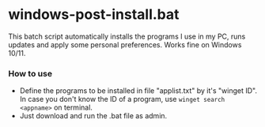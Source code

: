 # windows-post-install.bat

This batch script automatically installs the programs I use in my PC, runs updates and apply some personal preferences.
Works fine on Windows 10/11.

### How to use
* Define the programs to be installed in file "applist.txt" by it's "winget ID". In case you don't know the ID of a program, use ```winget search <appname>``` on terminal.
* Just download and run the .bat file as admin.
